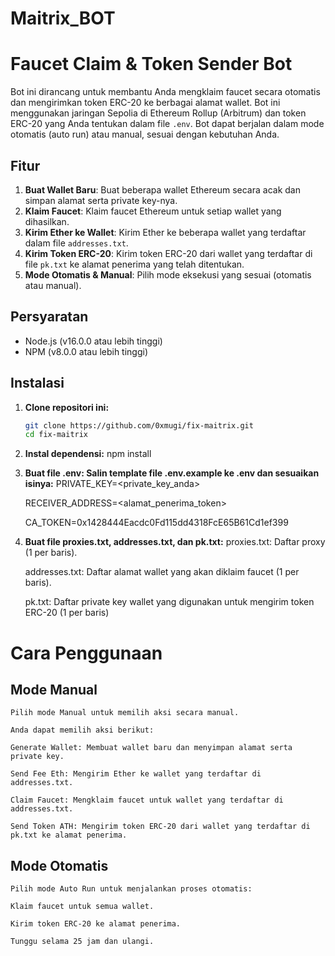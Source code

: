 # Maitrix_BOT
 
# Faucet Claim & Token Sender Bot

Bot ini dirancang untuk membantu Anda mengklaim faucet secara otomatis dan mengirimkan token ERC-20 ke berbagai alamat wallet. Bot ini menggunakan jaringan Sepolia di Ethereum Rollup (Arbitrum) dan token ERC-20 yang Anda tentukan dalam file `.env`. Bot dapat berjalan dalam mode otomatis (auto run) atau manual, sesuai dengan kebutuhan Anda.

## Fitur

1. **Buat Wallet Baru**: Buat beberapa wallet Ethereum secara acak dan simpan alamat serta private key-nya.
2. **Klaim Faucet**: Klaim faucet Ethereum untuk setiap wallet yang dihasilkan.
3. **Kirim Ether ke Wallet**: Kirim Ether ke beberapa wallet yang terdaftar dalam file `addresses.txt`.
4. **Kirim Token ERC-20**: Kirim token ERC-20 dari wallet yang terdaftar di file `pk.txt` ke alamat penerima yang telah ditentukan.
5. **Mode Otomatis & Manual**: Pilih mode eksekusi yang sesuai (otomatis atau manual).

## Persyaratan

- Node.js (v16.0.0 atau lebih tinggi)
- NPM (v8.0.0 atau lebih tinggi)

## Instalasi

1. **Clone repositori ini:**
   ```bash
   git clone https://github.com/0xmugi/fix-maitrix.git
   cd fix-maitrix
   
2. **Instal dependensi:**
   npm install

3. **Buat file .env: Salin template file .env.example ke .env dan sesuaikan isinya:**
   PRIVATE_KEY=<private_key_anda>
   
   RECEIVER_ADDRESS=<alamat_penerima_token>
   
   CA_TOKEN=0x1428444Eacdc0Fd115dd4318FcE65B61Cd1ef399

4. **Buat file proxies.txt, addresses.txt, dan pk.txt:**
   proxies.txt: Daftar proxy (1 per baris).
   
   addresses.txt: Daftar alamat wallet yang akan diklaim faucet (1 per baris).
   
   pk.txt: Daftar private key wallet yang digunakan untuk mengirim token ERC-20 (1 per baris)

# Cara Penggunaan
## Mode Manual
    Pilih mode Manual untuk memilih aksi secara manual.
    
    Anda dapat memilih aksi berikut:
    
    Generate Wallet: Membuat wallet baru dan menyimpan alamat serta private key.
    
    Send Fee Eth: Mengirim Ether ke wallet yang terdaftar di addresses.txt.
    
    Claim Faucet: Mengklaim faucet untuk wallet yang terdaftar di addresses.txt.
    
    Send Token ATH: Mengirim token ERC-20 dari wallet yang terdaftar di pk.txt ke alamat penerima.
 
## Mode Otomatis
    Pilih mode Auto Run untuk menjalankan proses otomatis:
    
    Klaim faucet untuk semua wallet.
    
    Kirim token ERC-20 ke alamat penerima.
    
    Tunggu selama 25 jam dan ulangi.
